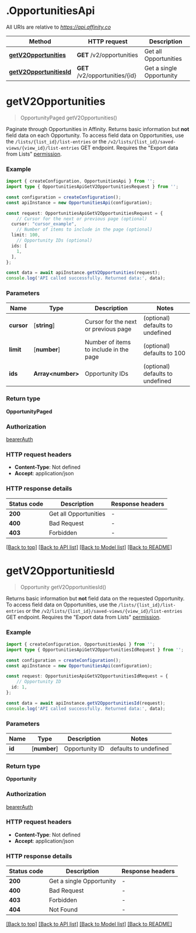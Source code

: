 # .OpportunitiesApi

All URIs are relative to *https://api.affinity.co*

Method | HTTP request | Description
------------- | ------------- | -------------
[**getV2Opportunities**](OpportunitiesApi.md#getV2Opportunities) | **GET** /v2/opportunities | Get all Opportunities
[**getV2OpportunitiesId**](OpportunitiesApi.md#getV2OpportunitiesId) | **GET** /v2/opportunities/{id} | Get a single Opportunity


# **getV2Opportunities**
> OpportunityPaged getV2Opportunities()

Paginate through Opportunities in Affinity. Returns basic information but **not** field data on each Opportunity.  To access field data on Opportunities, use the `/lists/{list_id}/list-entries` or the `/v2/lists/{list_id}/saved-views/{view_id}/list-entries` GET endpoint.  Requires the \"Export data from Lists\" [permission](#section/Getting-Started/Permissions).

### Example


```typescript
import { createConfiguration, OpportunitiesApi } from '';
import type { OpportunitiesApiGetV2OpportunitiesRequest } from '';

const configuration = createConfiguration();
const apiInstance = new OpportunitiesApi(configuration);

const request: OpportunitiesApiGetV2OpportunitiesRequest = {
    // Cursor for the next or previous page (optional)
  cursor: "cursor_example",
    // Number of items to include in the page (optional)
  limit: 100,
    // Opportunity IDs (optional)
  ids: [
    1,
  ],
};

const data = await apiInstance.getV2Opportunities(request);
console.log('API called successfully. Returned data:', data);
```


### Parameters

Name | Type | Description  | Notes
------------- | ------------- | ------------- | -------------
 **cursor** | [**string**] | Cursor for the next or previous page | (optional) defaults to undefined
 **limit** | [**number**] | Number of items to include in the page | (optional) defaults to 100
 **ids** | **Array&lt;number&gt;** | Opportunity IDs | (optional) defaults to undefined


### Return type

**OpportunityPaged**

### Authorization

[bearerAuth](README.md#bearerAuth)

### HTTP request headers

 - **Content-Type**: Not defined
 - **Accept**: application/json


### HTTP response details
| Status code | Description | Response headers |
|-------------|-------------|------------------|
**200** | Get all Opportunities |  -  |
**400** | Bad Request |  -  |
**403** | Forbidden |  -  |

[[Back to top]](#) [[Back to API list]](README.md#documentation-for-api-endpoints) [[Back to Model list]](README.md#documentation-for-models) [[Back to README]](README.md)

# **getV2OpportunitiesId**
> Opportunity getV2OpportunitiesId()

Returns basic information but **not** field data on the requested Opportunity.  To access field data on Opportunities, use the `/lists/{list_id}/list-entries` or the `/v2/lists/{list_id}/saved-views/{view_id}/list-entries` GET endpoint.  Requires the \"Export data from Lists\" [permission](#section/Getting-Started/Permissions).

### Example


```typescript
import { createConfiguration, OpportunitiesApi } from '';
import type { OpportunitiesApiGetV2OpportunitiesIdRequest } from '';

const configuration = createConfiguration();
const apiInstance = new OpportunitiesApi(configuration);

const request: OpportunitiesApiGetV2OpportunitiesIdRequest = {
    // Opportunity ID
  id: 1,
};

const data = await apiInstance.getV2OpportunitiesId(request);
console.log('API called successfully. Returned data:', data);
```


### Parameters

Name | Type | Description  | Notes
------------- | ------------- | ------------- | -------------
 **id** | [**number**] | Opportunity ID | defaults to undefined


### Return type

**Opportunity**

### Authorization

[bearerAuth](README.md#bearerAuth)

### HTTP request headers

 - **Content-Type**: Not defined
 - **Accept**: application/json


### HTTP response details
| Status code | Description | Response headers |
|-------------|-------------|------------------|
**200** | Get a single Opportunity |  -  |
**400** | Bad Request |  -  |
**403** | Forbidden |  -  |
**404** | Not Found |  -  |

[[Back to top]](#) [[Back to API list]](README.md#documentation-for-api-endpoints) [[Back to Model list]](README.md#documentation-for-models) [[Back to README]](README.md)


